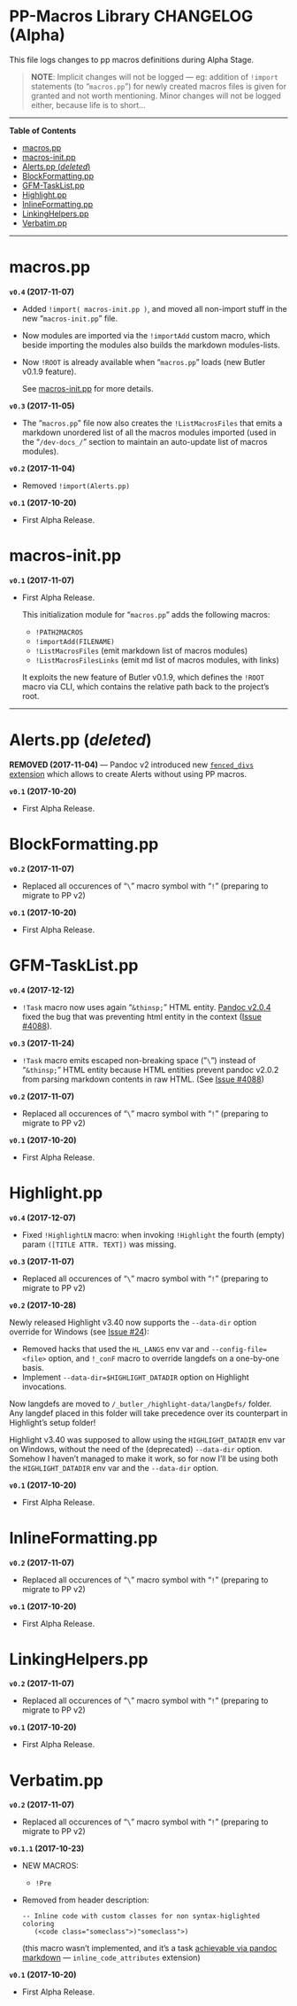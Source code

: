 # PP-Macros Library CHANGELOG (Alpha)

This file logs changes to pp macros definitions during Alpha Stage.

> **NOTE**: Implicit changes will not be logged — eg: addition of `!import` statements (to “`macros.pp`”) for newly created macros files is given for granted and not worth mentioning. Minor changes will not be logged either, because life is to short…


-----

**Table of Contents**

<!-- MarkdownTOC autolink="true" bracket="round" autoanchor="false" lowercase="true" lowercase_only_ascii="true" uri_encoding="true" depth="3" -->

- [macros.pp](#macrospp)
- [macros-init.pp](#macros-initpp)
- [Alerts.pp \(*deleted*\)](#alertspp-deleted)
- [BlockFormatting.pp](#blockformattingpp)
- [GFM-TaskList.pp](#gfm-tasklistpp)
- [Highlight.pp](#highlightpp)
- [InlineFormatting.pp](#inlineformattingpp)
- [LinkingHelpers.pp](#linkinghelperspp)
- [Verbatim.pp](#verbatimpp)

<!-- /MarkdownTOC -->

-----



# macros.pp

**`v0.4` (2017-11-07)**

  - Added `!import( macros-init.pp )`, and moved all non-import stuff in the new “`macros-init.pp`” file.

  - Now modules are imported via the `!importAdd` custom macro, which beside importing the modules also builds the markdown modules-lists.

  - Now `!ROOT` is already available when “`macros.pp`” loads (new Butler v0.1.9 feature).
    
    See [macros-init.pp](#macros-initpp) for more details.

**`v0.3` (2017-11-05)**

  - The “`macros.pp`” file now also creates the `!ListMacrosFiles` that emits a markdown unordered list of all the macros modules imported (used in the “`/dev-docs_/`” section to maintain an auto-update list of macros modules).

**`v0.2` (2017-11-04)**

  - Removed `!import(Alerts.pp)`

**`v0.1` (2017-10-20)**

  - First Alpha Release.

# macros-init.pp

**`v0.1` (2017-11-07)**

  - First Alpha Release.
    
    This initialization module for “`macros.pp`” adds the following macros:
    
      - `!PATH2MACROS`
    
    <!-- end list -->

      - `!importAdd(FILENAME)`
      - `!ListMacrosFiles` (emit markdown list of macros modules)
      - `!ListMacrosFilesLinks` (emit md list of macros modules, with links)
    
    It exploits the new feature of Butler v0.1.9, which defines the `!ROOT` macro via CLI, which contains the relative path back to the project’s root.

-----

# Alerts.pp (*deleted*)

**REMOVED (2017-11-04)** — Pandoc v2 introduced new [`fenced_divs` extension](http://pandoc.org/MANUAL.html#extension-fenced_divs "Read pandoc documentation on \`fenced_divs\` extension") which allows to create Alerts without using PP macros.

**`v0.1` (2017-10-20)**

  - First Alpha Release.

# BlockFormatting.pp

**`v0.2` (2017-11-07)**

  - Replaced all occurences of “`\`” macro symbol with “`!`” (preparing to migrate to PP v2)

**`v0.1` (2017-10-20)**

  - First Alpha Release.

# GFM-TaskList.pp

**`v0.4` (2017-12-12)**

  - `!Task` macro now uses again “`&thinsp;`” HTML entity. [Pandoc v2.0.4] fixed the bug that was preventing html entity in the context ([Issue #4088]).

[Pandoc v2.0.4]: https://github.com/jgm/pandoc/releases/tag/2.0.4

**`v0.3` (2017-11-24)**

  - `!Task` macro emits escaped non-breaking space (”`\`”) instead of “`&thinsp;`” HTML entity because HTML entities prevent pandoc v2.0.2 from parsing markdown contents in raw HTML. (See [Issue #4088])

[Issue #4088]: https://github.com/jgm/pandoc/issues/4088

**`v0.2` (2017-11-07)**

  - Replaced all occurences of “`\`” macro symbol with “`!`” (preparing to migrate to PP v2)

**`v0.1` (2017-10-20)**

  - First Alpha Release.

# Highlight.pp

**`v0.4` (2017-12-07)**

  - Fixed `!HighlightLN` macro: when invoking `!Highlight` the fourth (empty) param `([TITLE ATTR. TEXT])` was missing.

**`v0.3` (2017-11-07)**

  - Replaced all occurences of “`\`” macro symbol with “`!`” (preparing to migrate to PP v2)

**`v0.2` (2017-10-28)**

Newly released Highlight v3.40 now supports the `--data-dir` option override for Windows (see [Issue \#24](https://github.com/andre-simon/highlight/issues/24)):

  - Removed hacks that used the `HL_LANGS` env var and `--config-file=<file>` option, and `!_conF` macro to override langdefs on a one-by-one basis.
  - Implement `--data-dir=$HIGHLIGHT_DATADIR` option on Highlight invocations.

Now langdefs are moved to `/_butler_/highlight-data/langDefs/` folder. Any langdef placed in this folder will take precedence over its counterpart in Highlight’s setup folder\!

Highlight v3.40 was supposed to allow using the `HIGHLIGHT_DATADIR` env var on Windows, without the need of the (deprecated) `--data-dir` option. Somehow I haven’t managed to make it work, so for now I’ll be using both the `HIGHLIGHT_DATADIR` env var and the `--data-dir` option.

**`v0.1` (2017-10-20)**

  - First Alpha Release.

# InlineFormatting.pp

**`v0.2` (2017-11-07)**

  - Replaced all occurences of “`\`” macro symbol with “`!`” (preparing to migrate to PP v2)

**`v0.1` (2017-10-20)**

  - First Alpha Release.

# LinkingHelpers.pp

**`v0.2` (2017-11-07)**

  - Replaced all occurences of “`\`” macro symbol with “`!`” (preparing to migrate to PP v2)

**`v0.1` (2017-10-20)**

  - First Alpha Release.

# Verbatim.pp

**`v0.2` (2017-11-07)**

  - Replaced all occurences of “`\`” macro symbol with “`!`” (preparing to migrate to PP v2)

**`v0.1.1` (2017-10-23)**

  - NEW MACROS:
    
      - `!Pre`

  - Removed from header description:
    
        -- Inline code with custom classes for non syntax-higlighted coloring
           (<code class="someclass">)"someclass">)

    (this macro wasn’t implemented, and it’s a task [achievable via pandoc markdown](http://pandoc.org/MANUAL.html#extension-inline_code_attributes) — `inline_code_attributes` extension)

**`v0.1` (2017-10-20)**

  - First Alpha Release.
